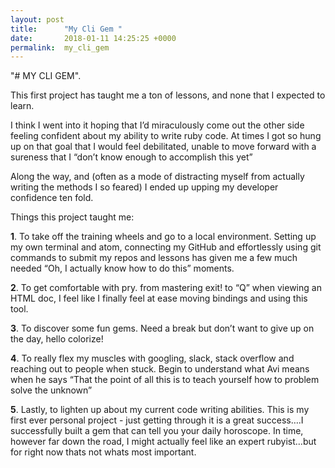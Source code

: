 ```yaml
---
layout: post
title:      "My Cli Gem "
date:       2018-01-11 14:25:25 +0000
permalink:  my_cli_gem
---
```



"# MY CLI GEM". 

This first project has taught me a ton of lessons, and none that I expected to learn. 

I think I went into it hoping that I’d miraculously come out the other side feeling confident about my ability to write ruby code. At times I got so hung up on that goal that I would feel debilitated, unable to move forward with a sureness that I “don’t know enough to accomplish this yet”

Along the way, and (often as a mode of distracting myself from actually writing the methods I so feared) I ended up upping my developer confidence ten fold. 

Things this project taught me:

**1**. To take off the training wheels and go to a local environment. Setting up my own terminal and atom, connecting my GitHub and effortlessly using git commands to submit my repos and lessons has given me a few much needed “Oh, I actually know how to do this” moments. 

**2**. To get comfortable with pry. from mastering exit! to “Q” when viewing an HTML doc, I feel like I finally feel at ease moving bindings and using this tool.

**3**. To discover some fun gems. Need a break but don’t want to give up on the day, hello colorize!

**4**. To really flex my muscles with googling, slack, stack overflow and reaching out to people when stuck. Begin to understand what Avi means when he says “That the point of all this is to teach yourself how to problem solve the unknown”

**5**. Lastly, to lighten up about my current code writing abilities. This is my first ever personal project - just getting through it is a great success….I successfully built a gem that can tell you your daily horoscope. In time, however far down the road, I might actually feel like an expert rubyist…but for right now thats not whats most important.  
